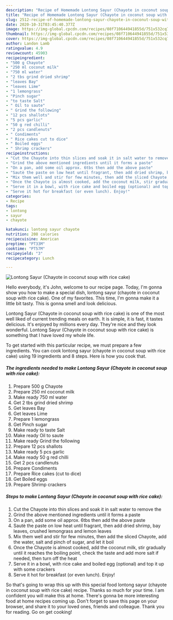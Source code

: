 ```yaml
---
description: "Recipe of Homemade Lontong Sayur (Chayote in coconut soup with rice cake)"
title: "Recipe of Homemade Lontong Sayur (Chayote in coconut soup with rice cake)"
slug: 2512-recipe-of-homemade-lontong-sayur-chayote-in-coconut-soup-with-rice-cake
date: 2020-10-31T03:45:40.377Z
image: https://img-global.cpcdn.com/recipes/08f710644941855d/751x532cq70/lontong-sayur-chayote-in-coconut-soup-with-rice-cake-recipe-main-photo.jpg
thumbnail: https://img-global.cpcdn.com/recipes/08f710644941855d/751x532cq70/lontong-sayur-chayote-in-coconut-soup-with-rice-cake-recipe-main-photo.jpg
cover: https://img-global.cpcdn.com/recipes/08f710644941855d/751x532cq70/lontong-sayur-chayote-in-coconut-soup-with-rice-cake-recipe-main-photo.jpg
author: Landon Lamb
ratingvalue: 4.9
reviewcount: 45903
recipeingredient:
- "500 g Chayote"
- "250 ml coconut milk"
- "750 ml water"
- "2 tbs grind dried shrimp"
- "leaves Bay"
- "leaves Lime"
- "1 lemongrass"
- "Pinch sugar"
- "to taste Salt"
- " Oil to saute"
- " Grind the following"
- "12 pcs shallots"
- "5 pcs garlic"
- "50 g red chilli"
- "2 pcs candlenuts"
- " Condiments"
- " Rice cakes cut to dice"
- " Boiled eggs"
- " Shrimp crackers"
recipeinstructions:
- "Cut the Chayote into thin slices and soak it in salt water to remove the"
- "Grind the above mentioned ingredients until it forms a paste"
- "On a pan, add some oil approx. 6tbs then add the above paste"
- "Sautè the paste on low heat until fragrant, then add dried shrimp, bay leaves, crushed lemongrass and lemon leaves"
- "Mix them well and stir for few minutes, then add the sliced Chayote, add the water, salt and pinch of sugar, and let it boil"
- "Once the Chayote is almost cooked, add the coconut milk, stir gradually until it reaches the boiling point, check the taste and add more salt if needed, then turn off the heat"
- "Serve it in a bowl, with rice cake and boiled egg (optional) and top it up with some crackers"
- "Serve it hot for breakfast (or even lunch). Enjoy!"
categories:
- Recipe
tags:
- lontong
- sayur
- chayote

katakunci: lontong sayur chayote 
nutrition: 208 calories
recipecuisine: American
preptime: "PT33M"
cooktime: "PT57M"
recipeyield: "3"
recipecategory: Lunch

---
```



![Lontong Sayur (Chayote in coconut soup with rice cake)](https://img-global.cpcdn.com/recipes/08f710644941855d/751x532cq70/lontong-sayur-chayote-in-coconut-soup-with-rice-cake-recipe-main-photo.jpg)

Hello everybody, it's John, welcome to our recipe page. Today, I'm gonna show you how to make a special dish, lontong sayur (chayote in coconut soup with rice cake). One of my favorites. This time, I'm gonna make it a little bit tasty. This is gonna smell and look delicious.

Lontong Sayur (Chayote in coconut soup with rice cake) is one of the most well liked of current trending meals on earth. It is simple, it is fast, it tastes delicious. It's enjoyed by millions every day. They're nice and they look wonderful. Lontong Sayur (Chayote in coconut soup with rice cake) is something that I have loved my whole life.




To get started with this particular recipe, we must prepare a few ingredients. You can cook lontong sayur (chayote in coconut soup with rice cake) using 19 ingredients and 8 steps. Here is how you cook that.

<!--inarticleads1-->

##### The ingredients needed to make Lontong Sayur (Chayote in coconut soup with rice cake):

1. Prepare 500 g Chayote
1. Prepare 250 ml coconut milk
1. Make ready 750 ml water
1. Get 2 tbs grind dried shrimp
1. Get leaves Bay
1. Get leaves Lime
1. Prepare 1 lemongrass
1. Get Pinch sugar
1. Make ready to taste Salt
1. Make ready  Oil to saute
1. Make ready  Grind the following
1. Prepare 12 pcs shallots
1. Make ready 5 pcs garlic
1. Make ready 50 g red chilli
1. Get 2 pcs candlenuts
1. Prepare  Condiments
1. Prepare  Rice cakes (cut to dice)
1. Get  Boiled eggs
1. Prepare  Shrimp crackers




<!--inarticleads2-->

##### Steps to make Lontong Sayur (Chayote in coconut soup with rice cake):

1. Cut the Chayote into thin slices and soak it in salt water to remove the
1. Grind the above mentioned ingredients until it forms a paste
1. On a pan, add some oil approx. 6tbs then add the above paste
1. Sautè the paste on low heat until fragrant, then add dried shrimp, bay leaves, crushed lemongrass and lemon leaves
1. Mix them well and stir for few minutes, then add the sliced Chayote, add the water, salt and pinch of sugar, and let it boil
1. Once the Chayote is almost cooked, add the coconut milk, stir gradually until it reaches the boiling point, check the taste and add more salt if needed, then turn off the heat
1. Serve it in a bowl, with rice cake and boiled egg (optional) and top it up with some crackers
1. Serve it hot for breakfast (or even lunch). Enjoy!




So that's going to wrap this up with this special food lontong sayur (chayote in coconut soup with rice cake) recipe. Thanks so much for your time. I am confident you will make this at home. There's gonna be more interesting food at home recipes coming up. Don't forget to save this page on your browser, and share it to your loved ones, friends and colleague. Thank you for reading. Go on get cooking!
